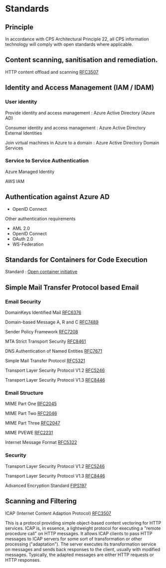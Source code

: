 # Standards

## Principle

In accordance with CPS Architectural Principle 22, all CPS information technology will comply with open standards where
applicable.

## Content scanning, sanitisation and remediation.

HTTP content offload and scanning [RFC3507](https://www.rfc-editor.org/rfc/rfc3507.html)

## Identity and Access Management (IAM / IDAM)

### User identity

Provide identity and access management
:   Azure Active Directory (Azure AD)

Consumer identity and access management
:   Azure Active Directory External Identities

Join virtual machines in Azure to a domain
:   Azure Active Directory Domain Services

### Service to Service Authentication

Azure Managed Identity

AWS IAM

## Authentication against Azure AD

* OpenID Connect

Other authentication requirements
 
* AML 2.0
* OpenID Connect
* OAuth 2.0
* WS-Federation

## Standards for Containers for Code Execution

Standard
:    [Open container initiative](https://opencontainers.org/)

## Simple Mail Transfer Protocol based Email

### Email Security

DomainKeys Identified Mail [RFC6376](https://www.rfc-editor.org/rfc/rfc6376.html)

Domain-based Message A, R and C [RFC7489](https://www.rfc-editor.org/rfc/rfc7489.html)

Sender Policy Framework [RFC7208](https://www.rfc-editor.org/rfc/rfc7208.html)

MTA Strict Transport Security [RFC8461](https://www.rfc-editor.org/rfc/rfc8461.html)

DNS Authentication of Named Entities [RFC7671](https://www.rfc-editor.org/rfc/rfc7671.html)

Simple Mail Transfer Protocol [RFC5321](https://www.rfc-editor.org/rfc/rfc5321.html)

Transport Layer Security Protocol V1.2 [RFC5246](https://www.rfc-editor.org/rfc/rfc5246.html)

Transport Layer Security Protocol V1.3 [RFC8446](https://www.rfc-editor.org/rfc/rfc8446.html)

### Email Structure

MIME Part One [RFC2045](https://www.rfc-editor.org/rfc/rfc2045.html)

MIME Part Two [RFC2046](https://www.rfc-editor.org/rfc/rfc2046.html)

MIME Part Three [RFC2047](https://www.rfc-editor.org/rfc/rfc2047.html)

MIME PVEWE [RFC2231](https://www.rfc-editor.org/rfc/rfc2231.html)

Internet Message Format [RFC5322](https://www.rfc-editor.org/rfc/rfc5322.html)

### Security

Transport Layer Security Protocol V1.2 [RFC5246](https://www.rfc-editor.org/rfc/rfc5246.html)

Transport Layer Security Protocol V1.3 [RFC8446](https://www.rfc-editor.org/rfc/rfc8446.html)

Advanced Encryption Standard [FIPS197](https://nvlpubs.nist.gov/nistpubs/fips/nist.fips.197.pdf)

## Scanning and Filtering

ICAP (Internet Content Adaption Protocol) [RFC3507](https://datatracker.ietf.org/doc/html/rfc3507)

This is a protocol providing simple object-based content vectoring for HTTP services. ICAP is, in essence, a lightweight
protocol for executing a "remote procedure call" on HTTP messages. It allows ICAP clients to pass HTTP messages to ICAP
servers for some sort of transformation or other processing ("adaptation"). The server executes its transformation 
service on messages and sends back responses to the client, usually with modified messages. Typically, the adapted 
messages are either HTTP requests or HTTP responses.
